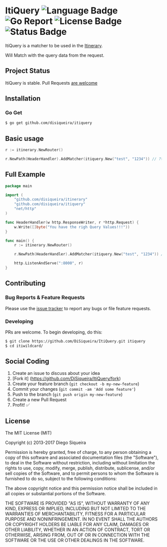 # ItiQuery ![Language Badge](https://img.shields.io/badge/Language-Go-blue.svg) ![Go Report](https://goreportcard.com/badge/github.com/DiSiqueira/ItiQuery) ![License Badge](https://img.shields.io/badge/License-MIT-blue.svg) ![Status Badge](https://img.shields.io/badge/Status-Stable-brightgreen.svg)

ItiQuery is a matcher to be used in the [Itinerary][itinerary].

Will Match with the query data from the request.

[itinerary]: https://github.com/DiSiqueira/Itinerary

## Project Status

ItiQuery is stable. Pull Requests [are welcome](https://github.com/DiSiqueira/ItiQuery#social-coding)

## Installation

### Go Get

```bash
$ go get github.com/disiqueira/itiquery
```

## Basic usage

```go
r := itinerary.NewRouter()

r.NewPath(HeaderHandler).AddMatcher(itiquery.New("test", "1234")) // ?test=1234
```

## Full Example

```go
package main

import (
	"github.com/disiqueira/itinerary"
	"github.com/disiqueira/itiquery"
	"net/http"
)

func HeaderHandler(w http.ResponseWriter, r *http.Request) {
	w.Write([]byte("You have the righ Query Values!!!"))
}

func main() {
	r := itinerary.NewRouter()

	r.NewPath(HeaderHandler).AddMatcher(itiquery.New("test", "1234")) // ?test=1234

	http.ListenAndServe(":8000", r)
}

```

## Contributing

### Bug Reports & Feature Requests

Please use the [issue tracker](https://github.com/DiSiqueira/ItiQuery/issues) to report any bugs or file feature requests.

### Developing

PRs are welcome. To begin developing, do this:

```bash
$ git clone https://github.com/DiSiqueira/ItiQuery.git itiquery
$ cd itiwildcard/
```

## Social Coding

1. Create an issue to discuss about your idea
2. [Fork it] (https://github.com/DiSiqueira/ItiQuery/fork)
3. Create your feature branch (`git checkout -b my-new-feature`)
4. Commit your changes (`git commit -am 'Add some feature'`)
5. Push to the branch (`git push origin my-new-feature`)
6. Create a new Pull Request
7. Profit! :white_check_mark:

## License

The MIT License (MIT)

Copyright (c) 2013-2017 Diego Siqueira

Permission is hereby granted, free of charge, to any person obtaining a copy
of this software and associated documentation files (the "Software"), to deal
in the Software without restriction, including without limitation the rights
to use, copy, modify, merge, publish, distribute, sublicense, and/or sell
copies of the Software, and to permit persons to whom the Software is
furnished to do so, subject to the following conditions:

The above copyright notice and this permission notice shall be included in
all copies or substantial portions of the Software.

THE SOFTWARE IS PROVIDED "AS IS", WITHOUT WARRANTY OF ANY KIND, EXPRESS OR
IMPLIED, INCLUDING BUT NOT LIMITED TO THE WARRANTIES OF MERCHANTABILITY,
FITNESS FOR A PARTICULAR PURPOSE AND NONINFRINGEMENT.  IN NO EVENT SHALL THE
AUTHORS OR COPYRIGHT HOLDERS BE LIABLE FOR ANY CLAIM, DAMAGES OR OTHER
LIABILITY, WHETHER IN AN ACTION OF CONTRACT, TORT OR OTHERWISE, ARISING FROM,
OUT OF OR IN CONNECTION WITH THE SOFTWARE OR THE USE OR OTHER DEALINGS IN
THE SOFTWARE.